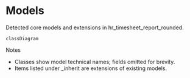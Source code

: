 # Models

Detected core models and extensions in hr_timesheet_report_rounded.

```mermaid
classDiagram
```

Notes
- Classes show model technical names; fields omitted for brevity.
- Items listed under _inherit are extensions of existing models.
